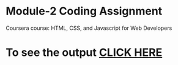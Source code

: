 # Module-2 Coding Assignment

Coursera course: HTML, CSS, and Javascript for Web Developers

# To see the output [CLICK HERE](https://paras-13.github.io/WebDev/Coursera_HTML_CSS_JS/module5/index.html)
